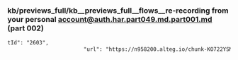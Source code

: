### kb/previews_full/kb__previews_full__flows__re-recording from your personal account@auth.har.part049.md.part001.md (part 002)

```md
tId": "2603",
                        "url": "https://n958200.alteg.io/chunk-KO722YSM.js",
               
```

```
